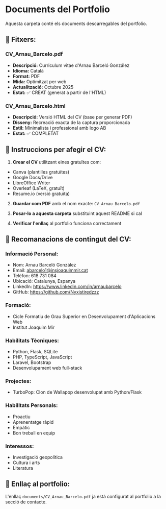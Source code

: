 # Documents del Portfolio

Aquesta carpeta conté els documents descarregables del portfolio.

## 📄 Fitxers:

### CV_Arnau_Barcelo.pdf

- **Descripció:** Curriculum vitae d'Arnau Barceló González
- **Idioma:** Català
- **Format:** PDF
- **Mida:** Optimitzat per web
- **Actualització:** Octubre 2025
- **Estat:** ✅ CREAT (generat a partir de l'HTML)

### CV_Arnau_Barcelo.html

- **Descripció:** Versió HTML del CV (base per generar PDF)
- **Disseny:** Recreació exacta de la captura proporcionada
- **Estil:** Minimalista i professional amb logo AB
- **Estat:** ✅ COMPLETAT

## 📝 Instruccions per afegir el CV:

1. **Crear el CV** utilitzant eines gratuïtes com:

  - Canva (plantilles gratuïtes)
  - Google Docs/Drive
  - LibreOffice Writer
  - Overleaf (LaTeX, gratuït)
  - Resume.io (versió gratuïta)

2. **Guardar com PDF** amb el nom exacte: `CV_Arnau_Barcelo.pdf`

3. **Posar-lo a aquesta carpeta** substituint aquest README si cal

4. **Verificar l'enllaç** al portfolio funciona correctament

## 🎨 Recomanacions de contingut del CV:

### Informació Personal:

- Nom: Arnau Barceló González
- Email: abarcelo1@insjoaquimmir.cat
- Telèfon: 618 731 084
- Ubicació: Catalunya, Espanya
- LinkedIn: <https://www.linkedin.com/in/arnaubarcelo>
- GitHub: <https://github.com/Nyxistiredzzz>

### Formació:

- Cicle Formatiu de Grau Superior en Desenvolupament d'Aplicacions Web
- Institut Joaquim Mir

### Habilitats Tècniques:

- Python, Flask, SQLite
- PHP, TypeScript, JavaScript
- Laravel, Bootstrap
- Desenvolupament web full-stack

### Projectes:

- TurboPop: Clon de Wallapop desenvolupat amb Python/Flask

### Habilitats Personals:

- Proactiu
- Aprenentatge ràpid
- Empàtic
- Bon treball en equip

### Interessos:

- Investigació geopolítica
- Cultura i arts
- Literatura

## 🔗 Enllaç al portfolio:

L'enllaç `documents/CV_Arnau_Barcelo.pdf` ja està configurat al portfolio a la secció de contacte.
